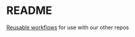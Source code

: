 # README

[Reusable workflows](https://docs.github.com/en/actions/learn-github-actions/reusing-workflows) for use with our other repos

